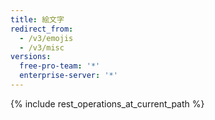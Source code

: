 ```yaml
---
title: 絵文字
redirect_from:
  - /v3/emojis
  - /v3/misc
versions:
  free-pro-team: '*'
  enterprise-server: '*'
---
```


{% include rest_operations_at_current_path %}
